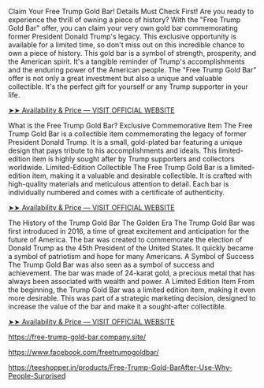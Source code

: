 Claim Your Free Trump Gold Bar! Details Must Check First!
Are you ready to experience the thrill of owning a piece of history? With the "Free Trump Gold Bar" offer, you can claim your very own gold bar commemorating former President Donald Trump's legacy. This exclusive opportunity is available for a limited time, so don't miss out on this incredible chance to own a piece of history.
This gold bar is a symbol of strength, prosperity, and the American spirit. It's a tangible reminder of Trump's accomplishments and the enduring power of the American people. The "Free Trump Gold Bar" offer is not only a great investment but also a unique and valuable collectible. It's the perfect gift for yourself or any Trump supporter in your life.

[➤➤ Availability & Price — VISIT OFFICIAL WEBSITE
](https://perfecthealthtalk.com/get_free-trump-gold-bar)

What is the Free Trump Gold Bar?
Exclusive Commemorative Item
The Free Trump Gold Bar is a collectible item commemorating the legacy of former President Donald Trump. It is a small, gold-plated bar featuring a unique design that pays tribute to his accomplishments and ideals. This limited-edition item is highly sought after by Trump supporters and collectors worldwide.
Limited-Edition Collectible
The Free Trump Gold Bar is a limited-edition item, making it a valuable and desirable collectible. It is crafted with high-quality materials and meticulous attention to detail. Each bar is individually numbered and comes with a certificate of authenticity.

[➤➤ Availability & Price — VISIT OFFICIAL WEBSITE
](https://perfecthealthtalk.com/get_free-trump-gold-bar)

The History of the Trump Gold Bar
The Golden Era
The Trump Gold Bar was first introduced in 2016, a time of great excitement and anticipation for the future of America. The bar was created to commemorate the election of Donald Trump as the 45th President of the United States. It quickly became a symbol of patriotism and hope for many Americans.
A Symbol of Success
The Trump Gold Bar was also seen as a symbol of success and achievement. The bar was made of 24-karat gold, a precious metal that has always been associated with wealth and power.
A Limited Edition Item
From the beginning, the Trump Gold Bar was a limited edition item, making it even more desirable. This was part of a strategic marketing decision, designed to increase the value of the bar and make it a sought-after collectible.

[➤➤ Availability & Price — VISIT OFFICIAL WEBSITE
](https://perfecthealthtalk.com/get_free-trump-gold-bar)

[https://free-trump-gold-bar.company.site/
](https://free-trump-gold-bar.company.site/
)

[https://www.facebook.com/freetrumpgoldbar/
](https://www.facebook.com/freetrumpgoldbar/)

[https://teeshopper.in/products/Free-Trump-Gold-BarAfter-Use-Why-People-Surprised
](https://teeshopper.in/products/Free-Trump-Gold-BarAfter-Use-Why-People-Surprised
)



